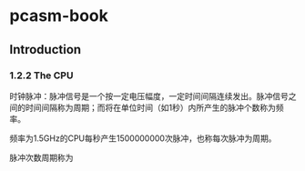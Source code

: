 # pcasm-book
## Introduction
### 1.2.2 The CPU
时钟脉冲：脉冲信号是一个按一定电压幅度，一定时间间隔连续发出。脉冲信号之间的时间间隔称为周期；而将在单位时间（如1秒）内所产生的脉冲个数称为频率。

频率为1.5GHz的CPU每秒产生1500000000次脉冲，也称每次脉冲为周期。

脉冲次数周期称为